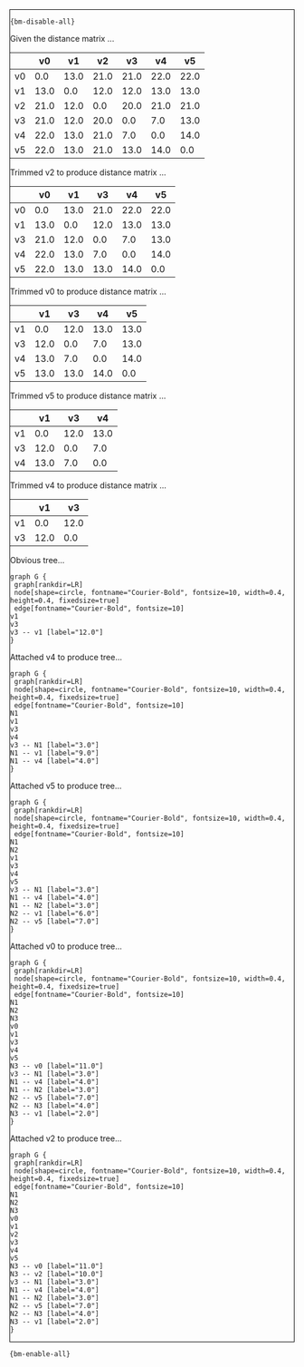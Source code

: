 <div style="border:1px solid black;">

`{bm-disable-all}`

Given the distance matrix ...

<table><thead><tr><th></th><th>v0</th><th>v1</th><th>v2</th><th>v3</th><th>v4</th><th>v5</th></tr></thead><tbody><tr><td>v0</td><td>0.0</td><td>13.0</td><td>21.0</td><td>21.0</td><td>22.0</td><td>22.0</td></tr><tr><td>v1</td><td>13.0</td><td>0.0</td><td>12.0</td><td>12.0</td><td>13.0</td><td>13.0</td></tr><tr><td>v2</td><td>21.0</td><td>12.0</td><td>0.0</td><td>20.0</td><td>21.0</td><td>21.0</td></tr><tr><td>v3</td><td>21.0</td><td>12.0</td><td>20.0</td><td>0.0</td><td>7.0</td><td>13.0</td></tr><tr><td>v4</td><td>22.0</td><td>13.0</td><td>21.0</td><td>7.0</td><td>0.0</td><td>14.0</td></tr><tr><td>v5</td><td>22.0</td><td>13.0</td><td>21.0</td><td>13.0</td><td>14.0</td><td>0.0</td></tr></tbody></table>


Trimmed v2 to produce distance matrix ...

<table><thead><tr><th></th><th>v0</th><th>v1</th><th>v3</th><th>v4</th><th>v5</th></tr></thead><tbody><tr><td>v0</td><td>0.0</td><td>13.0</td><td>21.0</td><td>22.0</td><td>22.0</td></tr><tr><td>v1</td><td>13.0</td><td>0.0</td><td>12.0</td><td>13.0</td><td>13.0</td></tr><tr><td>v3</td><td>21.0</td><td>12.0</td><td>0.0</td><td>7.0</td><td>13.0</td></tr><tr><td>v4</td><td>22.0</td><td>13.0</td><td>7.0</td><td>0.0</td><td>14.0</td></tr><tr><td>v5</td><td>22.0</td><td>13.0</td><td>13.0</td><td>14.0</td><td>0.0</td></tr></tbody></table>


Trimmed v0 to produce distance matrix ...

<table><thead><tr><th></th><th>v1</th><th>v3</th><th>v4</th><th>v5</th></tr></thead><tbody><tr><td>v1</td><td>0.0</td><td>12.0</td><td>13.0</td><td>13.0</td></tr><tr><td>v3</td><td>12.0</td><td>0.0</td><td>7.0</td><td>13.0</td></tr><tr><td>v4</td><td>13.0</td><td>7.0</td><td>0.0</td><td>14.0</td></tr><tr><td>v5</td><td>13.0</td><td>13.0</td><td>14.0</td><td>0.0</td></tr></tbody></table>


Trimmed v5 to produce distance matrix ...

<table><thead><tr><th></th><th>v1</th><th>v3</th><th>v4</th></tr></thead><tbody><tr><td>v1</td><td>0.0</td><td>12.0</td><td>13.0</td></tr><tr><td>v3</td><td>12.0</td><td>0.0</td><td>7.0</td></tr><tr><td>v4</td><td>13.0</td><td>7.0</td><td>0.0</td></tr></tbody></table>


Trimmed v4 to produce distance matrix ...

<table><thead><tr><th></th><th>v1</th><th>v3</th></tr></thead><tbody><tr><td>v1</td><td>0.0</td><td>12.0</td></tr><tr><td>v3</td><td>12.0</td><td>0.0</td></tr></tbody></table>


Obvious tree...

```{dot}
graph G {
 graph[rankdir=LR]
 node[shape=circle, fontname="Courier-Bold", fontsize=10, width=0.4, height=0.4, fixedsize=true]
 edge[fontname="Courier-Bold", fontsize=10]
v1
v3
v3 -- v1 [label="12.0"]
}
```


Attached v4 to produce tree...

```{dot}
graph G {
 graph[rankdir=LR]
 node[shape=circle, fontname="Courier-Bold", fontsize=10, width=0.4, height=0.4, fixedsize=true]
 edge[fontname="Courier-Bold", fontsize=10]
N1
v1
v3
v4
v3 -- N1 [label="3.0"]
N1 -- v1 [label="9.0"]
N1 -- v4 [label="4.0"]
}
```


Attached v5 to produce tree...

```{dot}
graph G {
 graph[rankdir=LR]
 node[shape=circle, fontname="Courier-Bold", fontsize=10, width=0.4, height=0.4, fixedsize=true]
 edge[fontname="Courier-Bold", fontsize=10]
N1
N2
v1
v3
v4
v5
v3 -- N1 [label="3.0"]
N1 -- v4 [label="4.0"]
N1 -- N2 [label="3.0"]
N2 -- v1 [label="6.0"]
N2 -- v5 [label="7.0"]
}
```


Attached v0 to produce tree...

```{dot}
graph G {
 graph[rankdir=LR]
 node[shape=circle, fontname="Courier-Bold", fontsize=10, width=0.4, height=0.4, fixedsize=true]
 edge[fontname="Courier-Bold", fontsize=10]
N1
N2
N3
v0
v1
v3
v4
v5
N3 -- v0 [label="11.0"]
v3 -- N1 [label="3.0"]
N1 -- v4 [label="4.0"]
N1 -- N2 [label="3.0"]
N2 -- v5 [label="7.0"]
N2 -- N3 [label="4.0"]
N3 -- v1 [label="2.0"]
}
```


Attached v2 to produce tree...

```{dot}
graph G {
 graph[rankdir=LR]
 node[shape=circle, fontname="Courier-Bold", fontsize=10, width=0.4, height=0.4, fixedsize=true]
 edge[fontname="Courier-Bold", fontsize=10]
N1
N2
N3
v0
v1
v2
v3
v4
v5
N3 -- v0 [label="11.0"]
N3 -- v2 [label="10.0"]
v3 -- N1 [label="3.0"]
N1 -- v4 [label="4.0"]
N1 -- N2 [label="3.0"]
N2 -- v5 [label="7.0"]
N2 -- N3 [label="4.0"]
N3 -- v1 [label="2.0"]
}
```


</div>

`{bm-enable-all}`

